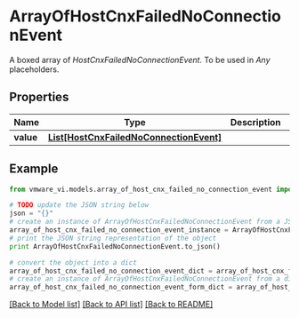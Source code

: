 # ArrayOfHostCnxFailedNoConnectionEvent

A boxed array of *HostCnxFailedNoConnectionEvent*. To be used in *Any* placeholders. 

## Properties
Name | Type | Description | Notes
------------ | ------------- | ------------- | -------------
**value** | [**List[HostCnxFailedNoConnectionEvent]**](HostCnxFailedNoConnectionEvent.md) |  | 

## Example

```python
from vmware_vi.models.array_of_host_cnx_failed_no_connection_event import ArrayOfHostCnxFailedNoConnectionEvent

# TODO update the JSON string below
json = "{}"
# create an instance of ArrayOfHostCnxFailedNoConnectionEvent from a JSON string
array_of_host_cnx_failed_no_connection_event_instance = ArrayOfHostCnxFailedNoConnectionEvent.from_json(json)
# print the JSON string representation of the object
print ArrayOfHostCnxFailedNoConnectionEvent.to_json()

# convert the object into a dict
array_of_host_cnx_failed_no_connection_event_dict = array_of_host_cnx_failed_no_connection_event_instance.to_dict()
# create an instance of ArrayOfHostCnxFailedNoConnectionEvent from a dict
array_of_host_cnx_failed_no_connection_event_form_dict = array_of_host_cnx_failed_no_connection_event.from_dict(array_of_host_cnx_failed_no_connection_event_dict)
```
[[Back to Model list]](../README.md#documentation-for-models) [[Back to API list]](../README.md#documentation-for-api-endpoints) [[Back to README]](../README.md)



